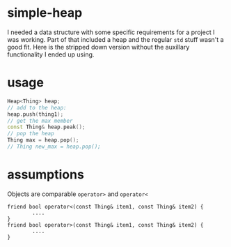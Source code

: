# simple-heap

I needed a data structure with some specific requirements for a project I was working. Part of that included a heap and the regular `std` stuff wasn't a good fit. Here is the stripped down version without the auxillary functionality I ended up using.


# usage


```cpp
Heap<Thing> heap;
// add to the heap:
heap.push(thing1);
// get the max member
const Thing& heap.peak();
// pop the heap
Thing max = heap.pop();
// Thing new_max = heap.pop();
```

# assumptions 

Objects are comparable  `operator>` and `operator<`

```
friend bool operator<(const Thing& item1, const Thing& item2) {
        ....
}
friend bool operator>(const Thing& item1, const Thing& item2) {
        ....
}
```
